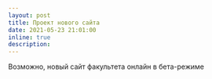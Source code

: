 ```yaml
---
layout: post
title: Проект нового сайта 
date: 2021-05-23 21:01:00
inline: true 
description: 
---
```


Возможно, новый сайт факультета онлайн в бета-режиме

